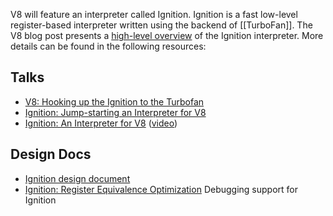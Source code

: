 V8 will feature an interpreter called Ignition. Ignition is a fast low-level register-based interpreter written using the backend of [[TurboFan]]. The V8 blog post presents a [high-level overview](https://v8project.blogspot.co.uk/2016/08/firing-up-ignition-interpreter.html) of the Ignition interpreter. More details can be found in the following resources:

## Talks
* [V8: Hooking up the Ignition to the Turbofan](https://docs.google.com/presentation/d/1chhN90uB8yPaIhx_h2M3lPyxPgdPmkADqSNAoXYQiVE/edit)
* [Ignition: Jump-starting an Interpreter for V8](https://docs.google.com/presentation/d/1HgDDXBYqCJNasBKBDf9szap1j4q4wnSHhOYpaNy5mHU/edit#slide=id.g1357e6d1a4_0_58)
* [Ignition: An Interpreter for V8](https://docs.google.com/presentation/d/1OqjVqRhtwlKeKfvMdX6HaCIu9wpZsrzqpIVIwQSuiXQ/edit) ([video](https://youtu.be/r5OWCtuKiAk))

## Design Docs
* [Ignition design document](https://docs.google.com/document/d/11T2CRex9hXxoJwbYqVQ32yIPMh0uouUZLdyrtmMoL44/edit?ts=56f27d9d#heading=h.6jz9dj3bnr8t)
* [Ignition: Register Equivalence Optimization](https://docs.google.com/document/d/1wW_VkkIwhAAgAxLYM0wvoTEkq8XykibDIikGpWH7l1I/edit?ts=570d7131#heading=h.6jz9dj3bnr8t)
Debugging support for Ignition